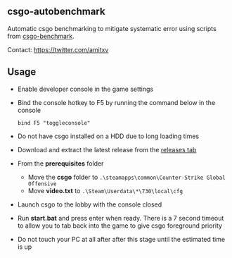 ## csgo-autobenchmark

Automatic csgo benchmarking to mitigate systematic error using scripts from [csgo-benchmark](https://github.com/samisalreadytaken/csgo-benchmark).

Contact: https://twitter.com/amitxv

## Usage

- Enable developer console in the game settings

- Bind the console hotkey to F5 by running the command below in the console

    ```
    bind F5 "toggleconsole"
    ```

- Do not have csgo installed on a HDD due to long loading times

- Download and extract the latest release from the [releases tab](https://github.com/amitxv/csgo-autobenchmark/releases)

- From the **prerequisites** folder

    - Move the **csgo** folder to ``.\steamapps\common\Counter-Strike Global Offensive``
    - Move **video.txt** to ``.\Steam\Userdata\*\730\local\cfg``

- Launch csgo to the lobby with the console closed

- Run **start.bat** and press enter when ready. There is a 7 second timeout to allow you to tab back into the game to give csgo foreground priority

- Do not touch your PC at all after after this stage until the estimated time is up